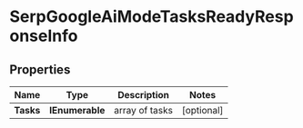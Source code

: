 # SerpGoogleAiModeTasksReadyResponseInfo


## Properties

| Name | Type | Description | Notes |
|------------ | ------------- | ------------- | -------------|
**Tasks** | **IEnumerable<SerpGoogleAiModeTasksReadyTaskInfo>** | array of tasks |[optional]|